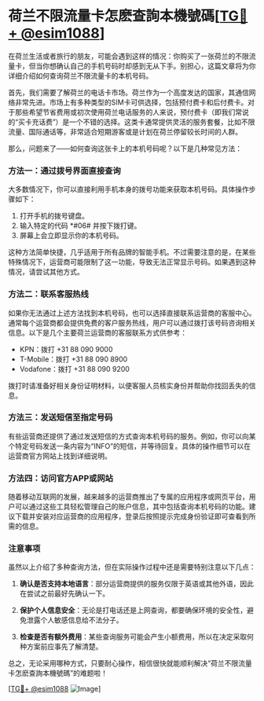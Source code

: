 # 荷兰不限流量卡怎麽查詢本機號碼[[TG💪+ @esim1088](https://t.me/s/esim1088)]

在荷兰生活或者旅行的朋友，可能会遇到这样的情况：你购买了一张荷兰的不限流量卡，但当你想确认自己的手机号码时却感到无从下手。别担心，这篇文章将为你详细介绍如何查询荷兰不限流量卡的本机号码。

首先，我们需要了解荷兰的电话卡市场。荷兰作为一个高度发达的国家，其通信网络非常先进。市场上有多种类型的SIM卡可供选择，包括预付费卡和后付费卡。对于那些希望节省费用或初次使用荷兰电话服务的人来说，预付费卡（即我们常说的“买卡充话费”）是一个不错的选择。这类卡通常提供灵活的服务套餐，比如不限流量、国际通话等，非常适合短期游客或是计划在荷兰停留较长时间的人群。

那么，问题来了——如何查询这张卡上的本机号码呢？以下是几种常见方法：

### 方法一：通过拨号界面直接查询

大多数情况下，你可以直接利用手机本身的拨号功能来获取本机号码。具体操作步骤如下：
1. 打开手机的拨号键盘。
2. 输入特定的代码 *#06# 并按下拨打键。
3. 屏幕上会立即显示你的本机号码。

这种方法简单快捷，几乎适用于所有品牌的智能手机。不过需要注意的是，在某些特殊情况下，运营商可能限制了这一功能，导致无法正常显示号码。如果遇到这种情况，请尝试其他方式。

### 方法二：联系客服热线

如果你无法通过上述方法找到本机号码，也可以选择直接联系运营商的客服中心。通常每个运营商都会提供免费的客户服务热线，用户可以通过拨打该号码咨询相关信息。以下是几个主要荷兰运营商的客服联系方式供参考：

- KPN：拨打 +31 88 090 9000
- T-Mobile：拨打 +31 88 090 8900
- Vodafone：拨打 +31 88 090 9200

拨打时请准备好相关身份证明材料，以便客服人员核实身份并帮助你找回丢失的信息。

### 方法三：发送短信至指定号码

有些运营商还提供了通过发送短信的方式查询本机号码的服务。例如，你可以向某个特定号码发送一条内容为“INFO”的短信，并等待回复。具体的操作细节可以在运营商官方网站上找到详细说明。

### 方法四：访问官方APP或网站

随着移动互联网的发展，越来越多的运营商推出了专属的应用程序或网页平台，用户可以通过这些工具轻松管理自己的账户信息，其中包括查询本机号码的功能。建议下载并安装对应运营商的应用程序，登录后按照提示完成身份验证即可查看到所需的信息。

### 注意事项

虽然以上介绍了多种查询方法，但在实际操作过程中还是需要特别注意以下几点：

1. **确认是否支持本地语言**：部分运营商提供的服务仅限于英语或其他外语，因此在尝试之前最好先确认一下。
   
2. **保护个人信息安全**：无论是打电话还是上网查询，都要确保环境的安全性，避免泄露个人敏感信息给不法分子。

3. **检查是否有额外费用**：某些查询服务可能会产生小额费用，所以在决定采取何种方案前应事先了解清楚。

总之，无论采用哪种方式，只要耐心操作，相信很快就能顺利解决“荷兰不限流量卡怎麽查詢本機號碼”的难题啦！

[[TG💪+ @esim1088](https://t.me/s/esim1088) ![Image](https://i.postimg.cc/4NQfJmqS/Snipaste-2025-05-13-00-14-12.png)]